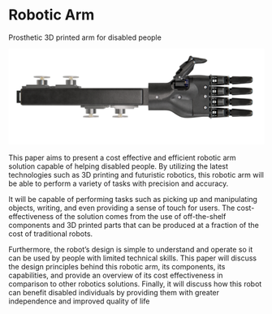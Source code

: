 # Robotic Arm
Prosthetic 3D printed arm for disabled people

![Robotic Arm](img/Robotic-arm-6.png)

This paper aims to present a cost effective and efficient robotic arm solution capable of helping disabled people. By utilizing the latest technologies such as 3D printing and futuristic robotics, this robotic arm will be able to perform a variety of tasks with precision and  accuracy.

It will be capable of performing tasks such as picking up and manipulating objects, writing, and even providing a sense of touch for users. The cost-effectiveness of the solution comes from the use of off-the-shelf components and 3D printed parts that can be produced at a fraction of the cost of traditional robots.

Furthermore, the robot’s design is simple to understand and operate so it can be used by people with limited technical skills. This paper will discuss the design principles behind this robotic arm, its components, its capabilities, and provide an overview of its cost effectiveness in comparison to other robotics solutions. Finally, it will discuss how this robot can benefit disabled individuals by providing them with greater independence and improved quality of life
